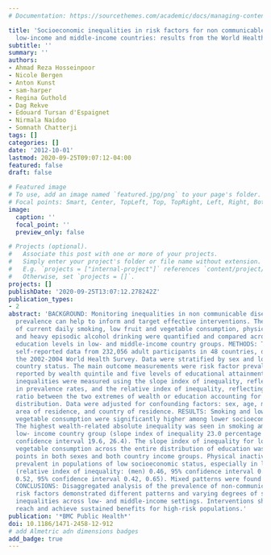 ```yaml
---
# Documentation: https://sourcethemes.com/academic/docs/managing-content/

title: 'Socioeconomic inequalities in risk factors for non communicable diseases in
  low-income and middle-income countries: results from the World Health Survey'
subtitle: ''
summary: ''
authors:
- Ahmad Reza Hosseinpoor
- Nicole Bergen
- Anton Kunst
- sam-harper
- Regina Guthold
- Dag Rekve
- Edouard Tursan d'Espaignet
- Nirmala Naidoo
- Somnath Chatterji
tags: []
categories: []
date: '2012-10-01'
lastmod: 2020-09-25T09:07:12-04:00
featured: false
draft: false

# Featured image
# To use, add an image named `featured.jpg/png` to your page's folder.
# Focal points: Smart, Center, TopLeft, Top, TopRight, Left, Right, BottomLeft, Bottom, BottomRight.
image:
  caption: ''
  focal_point: ''
  preview_only: false

# Projects (optional).
#   Associate this post with one or more of your projects.
#   Simply enter your project's folder or file name without extension.
#   E.g. `projects = ["internal-project"]` references `content/project/deep-learning/index.md`.
#   Otherwise, set `projects = []`.
projects: []
publishDate: '2020-09-25T13:07:12.278242Z'
publication_types:
- 2
abstract: 'BACKGROUND: Monitoring inequalities in non communicable disease risk factor
  prevalence can help to inform and target effective interventions. The prevalence
  of current daily smoking, low fruit and vegetable consumption, physical inactivity,
  and heavy episodic alcohol drinking were quantified and compared across wealth and
  education levels in low- and middle-income country groups. METHODS: This study included
  self-reported data from 232,056 adult participants in 48 countries, derived from
  the 2002-2004 World Health Survey. Data were stratified by sex and low- or middle-income
  country status. The main outcome measurements were risk factor prevalence rates
  reported by wealth quintile and five levels of educational attainment. Socioeconomic
  inequalities were measured using the slope index of inequality, reflecting differences
  in prevalence rates, and the relative index of inequality, reflecting the prevalence
  ratio between the two extremes of wealth or education accounting for the entire
  distribution. Data were adjusted for confounding factors: sex, age, marital status,
  area of residence, and country of residence. RESULTS: Smoking and low fruit and
  vegetable consumption were significantly higher among lower socioeconomic groups.
  The highest wealth-related absolute inequality was seen in smoking among men of
  low- income country group (slope index of inequality 23.0 percentage points; 95%
  confidence interval 19.6, 26.4). The slope index of inequality for low fruit and
  vegetable consumption across the entire distribution of education was around 8 percentage
  points in both sexes and both country income groups. Physical inactivity was less
  prevalent in populations of low socioeconomic status, especially in low-income countries
  (relative index of inequality: (men) 0.46, 95% confidence interval 0.33, 0.64; (women)
  0.52, 95% confidence interval 0.42, 0.65). Mixed patterns were found for heavy drinking.
  CONCLUSIONS: Disaggregated analysis of the prevalence of non-communicable disease
  risk factors demonstrated different patterns and varying degrees of socioeconomic
  inequalities across low- and middle-income settings. Interventions should aim to
  reach and achieve sustained benefits for high-risk populations.'
publication: '*BMC Public Health*'
doi: 10.1186/1471-2458-12-912
# add Almetric adn dimensions badges
add_badge: true
---
```

